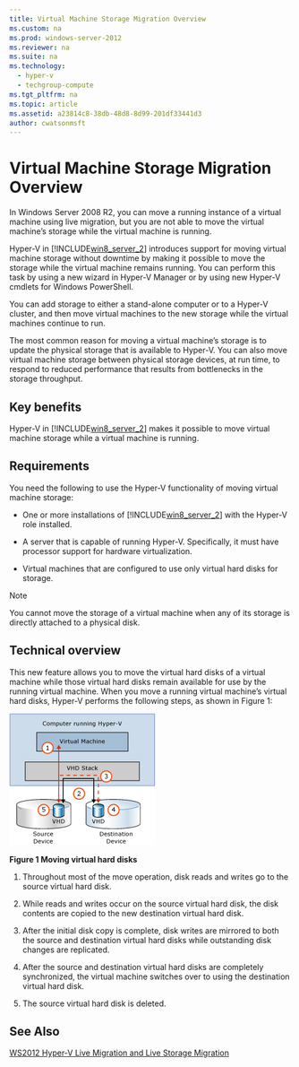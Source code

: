 ```yaml
---
title: Virtual Machine Storage Migration Overview
ms.custom: na
ms.prod: windows-server-2012
ms.reviewer: na
ms.suite: na
ms.technology: 
  - hyper-v
  - techgroup-compute
ms.tgt_pltfrm: na
ms.topic: article
ms.assetid: a23814c8-38db-48d8-8d99-201df33441d3
author: cwatsonmsft
---
```

# Virtual Machine Storage Migration Overview
In Windows Server 2008 R2, you can move a running instance of a virtual machine using live migration, but you are not able to move the virtual machine’s storage while the virtual machine is running.  
  
Hyper\-V in [!INCLUDE[win8_server_2](../Token/win8_server_2_md.md)] introduces support for moving virtual machine storage without downtime by making it possible to move the storage while the virtual machine remains running. You can perform this task by using a new wizard in Hyper\-V Manager or by using new Hyper\-V cmdlets for Windows PowerShell.  
  
You can add storage to either a stand\-alone computer or to a Hyper\-V cluster, and then move virtual machines to the new storage while the virtual machines continue to run.  
  
The most common reason for moving a virtual machine’s storage is to update the physical storage that is available to Hyper\-V. You can also move virtual machine storage between physical storage devices, at run time, to respond to reduced performance that results from bottlenecks in the storage throughput.  
  
## Key benefits  
Hyper\-V in [!INCLUDE[win8_server_2](../Token/win8_server_2_md.md)] makes it possible to move virtual machine storage while a virtual machine is running.  
  
## Requirements  
You need the following to use the Hyper\-V functionality of moving virtual machine storage:  
  
-   One or more installations of [!INCLUDE[win8_server_2](../Token/win8_server_2_md.md)] with the Hyper\-V role installed.  
  
-   A server that is capable of running Hyper\-V. Specifically, it must have processor support for hardware virtualization.  
  
-   Virtual machines that are configured to use only virtual hard disks for storage.  
  
> [!NOTE]  
> You cannot move the storage of a virtual machine when any of its storage is directly attached to a physical disk.  
  
## Technical overview  
This new feature allows you to move the virtual hard disks of a virtual machine while those virtual hard disks remain available for use by the running virtual machine. When you move a running virtual machine’s virtual hard disks, Hyper\-V performs the following steps, as shown in Figure 1:  
  
![](../Image/1_Stor_Mig_HV_Rev_Guide.gif)  
  
**Figure 1  Moving virtual hard disks**  
  
1.  Throughout most of the move operation, disk reads and writes go to the source virtual hard disk.  
  
2.  While reads and writes occur on the source virtual hard disk, the disk contents are copied  to the new destination virtual hard disk.  
  
3.  After the initial disk copy is complete, disk writes are mirrored to both the source and destination virtual hard disks while outstanding disk changes are replicated.  
  
4.  After the source and destination virtual hard disks are completely synchronized, the virtual machine switches over to using the destination virtual hard disk.  
  
5.  The source virtual hard disk is deleted.  
  
## See Also  
[WS2012 Hyper\-V Live Migration and Live Storage Migration](http://channel9.msdn.com/events/TechEd/Australia/2012/VIR314)  
  
